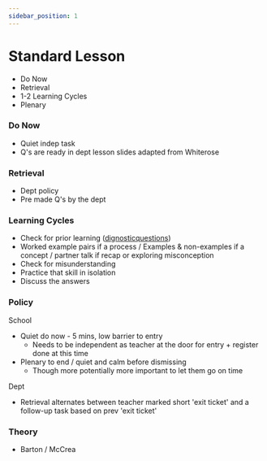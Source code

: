 ```yaml
---
sidebar_position: 1
---
```


# Standard Lesson

- Do Now
- Retrieval
- 1-2 Learning Cycles
- Plenary

### Do Now
- Quiet indep task
- Q's are ready in dept lesson slides adapted from Whiterose

### Retrieval
- Dept policy
- Pre made Q's by the dept

### Learning Cycles
- Check for prior learning ([dignosticquestions](https://diagnosticquestions.com/))
- Worked example pairs if a process / Examples & non-examples if a concept / partner talk if recap or exploring misconception
- Check for misunderstanding
- Practice that skill in isolation
- Discuss the answers

### Policy
School
- Quiet do now - 5 mins, low barrier to entry
  - Needs to be independent as teacher at the door for entry + register done at this time
- Plenary to end / quiet and calm before dismissing
  - Though more potentially more important to let them go on time

Dept
- Retrieval alternates between teacher marked short 'exit ticket' and a follow-up task based on prev 'exit ticket'


### Theory
- Barton / McCrea